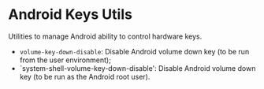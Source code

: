 # Android Keys Utils

Utilities to manage Android ability to control hardware keys.

 - `volume-key-down-disable`: Disable Android volume down key
                              (to be run from the user environment);
 - `system-shell-volume-key-down-disable': Disable Android volume down key
                                           (to be run as the Android root user).
